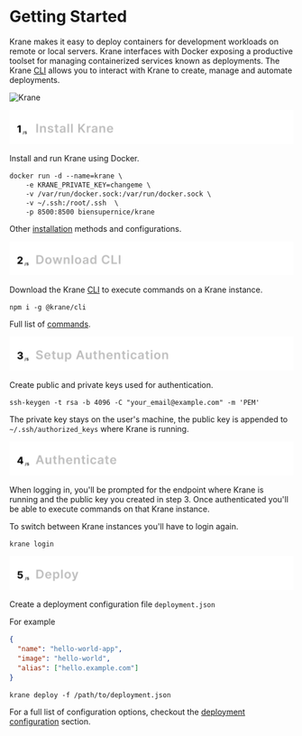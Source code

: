 # Getting Started

Krane makes it easy to deploy containers for development workloads on remote or local servers. Krane interfaces with Docker exposing a productive toolset for managing containerized services known as deployments. The Krane [CLI](https://www.krane.sh/#/cli) allows you to interact with Krane to create, manage and automate deployments.

![Krane](https://res.cloudinary.com/biensupernice/image/upload/v1609389359/architecture_img_whesih.png)

[![Install Krane](./assets/1-install-krane.png)](https://www.krane.sh/#/installation)

Install and run Krane using Docker.

```
docker run -d --name=krane \
    -e KRANE_PRIVATE_KEY=changeme \
    -v /var/run/docker.sock:/var/run/docker.sock \
    -v ~/.ssh:/root/.ssh  \
    -p 8500:8500 biensupernice/krane
```

Other [installation](installation) methods and configurations.

[![Download CLI](./assets/2-download-cli.png)](https://www.krane.sh/#/cli)

Download the Krane [CLI](cli) to execute commands on a Krane instance.

```
npm i -g @krane/cli
```

Full list of [commands](cli?id=commands).

[![Setup Authentication](./assets/3-setup-authentication.png)](https://www.krane.sh/#/cli?id=authenticating)

Create public and private keys used for authentication.

```
ssh-keygen -t rsa -b 4096 -C "your_email@example.com" -m 'PEM'
```

The private key stays on the user's machine, the public key is appended to `~/.ssh/authorized_keys` where Krane is running.

[![Authenticate](./assets/4-authentication.png)](https://www.krane.sh/#/cli?id=authenticating)

When logging in, you'll be prompted for the endpoint where Krane is running and the public key you created in step 3. Once authenticated you'll be able to execute commands on that Krane instance.

To switch between Krane instances you'll have to login again.

```
krane login
```

[![Deploy](./assets/5-deploy.png)](https://www.krane.sh/#/cli?id=deploy)

Create a deployment configuration file `deployment.json`

For example

```json
{
  "name": "hello-world-app",
  "image": "hello-world",
  "alias": ["hello.example.com"]
}
```

```
krane deploy -f /path/to/deployment.json
```

For a full list of configuration options, checkout the [deployment configuration](deployment-configuration) section.
